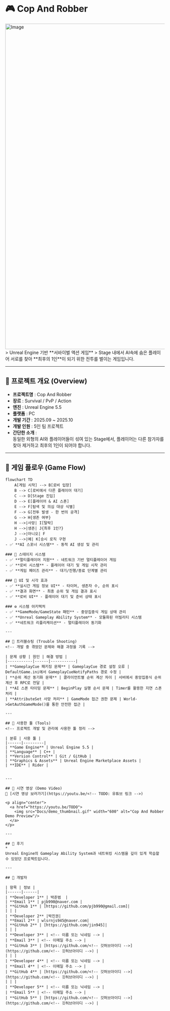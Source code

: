 # 🎮 Cop And Robber
<img width="1536" height="1024" alt="Image" src="https://github.com/user-attachments/assets/96ff86b4-0cf3-43f8-a0c9-bc52ac53436e" />
> Unreal Engine 기반 **서바이벌 액션 게임**  
> Stage 내에서 AI속에 숨은 플레이어 서로를 찾아 **최후의 1인**이 되기 위한 전투를 벌이는 게임입니다.

---

## 📘 프로젝트 개요 (Overview)
<!-- 프로젝트 전반에 대한 간단한 설명 -->
- **프로젝트명** : Cop And Robber  
- **장르** : Survival / PvP / Action  
- **엔진** : Unreal Engine 5.5  
- **플랫폼** : PC  
- **개발 기간** : 2025.09 ~ 2025.10  
- **개발 인원** : 5인 팀 프로젝트  
- **간단한 소개** :  
  동일한 외형의 AI와 플레이어들이 섞여 있는 Stage에서, 플레이어는 다른 참가자를 찾아 제거하고 최후의 1인이 되어야 합니다.

---

## 🧭 게임 플로우 (Game Flow)
<!-- 게임의 전체 진행 흐름을 시각적으로 표현 -->
```mermaid
flowchart TD
    A[게임 시작] --> B[로비 입장]
    B --> C[로비에서 다른 플레이어 대기]
    C --> D[Stage 진입]
    D --> E[플레이어 & AI 스폰]
    E --> F[탐색 및 의심 대상 식별]
    F --> G[전투 발생 - 한 번의 공격]
    G --> H{생존 여부}
    H -->|사망| I[탈락]
    H -->|생존| J{최후 1인?}
    J -->|아니오| F
    J -->|예| K[승시 로직 구현
- ✅ **AI 스포너 시스템** - 동적 AI 생성 및 관리

### 🧩 스테이지 시스템
- ✅ **멀티플레이어 지원** - 네트워크 기반 멀티플레이어 게임
- ✅ **로비 시스템** - 플레이어 대기 및 게임 시작 관리
- ✅ **게임 페이즈 관리** - 대기/진행/종료 단계별 관리

### 🎨 UI 및 시각 효과
- ✅ **실시간 게임 정보 UI** - 타이머, 생존자 수, 순위 표시
- ✅ **결과 화면** - 최종 순위 및 게임 결과 표시
- ✅ **로비 UI** - 플레이어 대기 및 준비 상태 표시

### ⚙️ 시스템 아키텍처
- ✅ **GameMode/GameState 패턴** - 중앙집중식 게임 상태 관리
- ✅ **Unreal Gameplay Ability System** - 모듈화된 어빌리티 시스템
- ✅ **네트워크 리플리케이션** - 멀티플레이어 동기화

---

## 🧩 트러블슈팅 (Trouble Shooting)
<!-- 개발 중 겪었던 문제와 해결 과정을 기록 -->

| 문제 상황 | 원인 | 해결 방법 |
|-----------|------|-----------|
| **GameplayCue 패키징 문제** | GameplayCue 경로 설정 오류 | DefaultGame.ini에서 GameplayCueNotifyPaths 경로 수정 |
| **순위 계산 동기화 문제** | 클라이언트별 순위 계산 차이 | 서버에서 중앙집중식 순위 계산 후 RPC로 전달 |
| **AI 스폰 타이밍 문제** | BeginPlay 실행 순서 문제 | Timer를 활용한 지연 스폰 처리 |
| **AttributeSet 사망 처리** | GameMode 접근 권한 문제 | World->GetAuthGameMode()를 통한 안전한 접근 |

---

## 🧰 사용한 툴 (Tools)
<!-- 프로젝트 개발 및 관리에 사용한 툴 정리 -->

| 분류 | 사용 툴 |
|------|---------|
| **Game Engine** | Unreal Engine 5.5 |
| **Language** | C++ |
| **Version Control** | Git / GitHub |
| **Graphics & Assets** | Unreal Engine Marketplace Assets |
| **IDE** | Rider |


---

## 🎥 시연 영상 (Demo Video)
🔗 [시연 영상 보러가기](https://youtu.be/<!-- TODO: 유튜브 링크 -->)

<p align="center">
  <a href="https://youtu.be/TODO">
    <img src="Docs/demo_thumbnail.gif" width="600" alt="Cop And Robber Demo Preview"/>
  </a>
</p>

---

## 🧠 후기
*
Unreal Engine의 Gameplay Ability System과 네트워킹 시스템을 깊이 있게 학습할 수 있었던 프로젝트입니다.

---

## 💬 개발자 

| 항목 | 정보 |
|------|------|
| **Developer 1** | 박준범  |
| **Email 1** | pjb990@naver.com |
| **GitHub 1** | [https://github.com/pjb990@gmail.com]|
| | |
| **Developer 2** |박진권|
| **Email 2** | wlsrnjs945@naver.com|
| **GitHub 2** | [https://github.com/jin945]|
| | |
| **Developer 3** | <!-- 이름 또는 닉네임 --> |
| **Email 3** | <!-- 이메일 주소 --> |
| **GitHub 3** | [https://github.com/<!-- 깃허브아이디 -->](https://github.com/<!-- 깃허브아이디 -->) |
| | |
| **Developer 4** | <!-- 이름 또는 닉네임 --> |
| **Email 4** | <!-- 이메일 주소 --> |
| **GitHub 4** | [https://github.com/<!-- 깃허브아이디 -->](https://github.com/<!-- 깃허브아이디 -->) |
| | |
| **Developer 5** | <!-- 이름 또는 닉네임 --> |
| **Email 5** | <!-- 이메일 주소 --> |
| **GitHub 5** | [https://github.com/<!-- 깃허브아이디 -->](https://github.com/<!-- 깃허브아이디 -->) |
